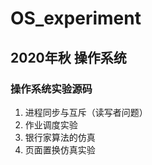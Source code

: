 # OS_experiment  
## 2020年秋 操作系统  
### 操作系统实验源码  
1. 进程同步与互斥（读写者问题）  
2. 作业调度实验  
3. 银行家算法的仿真  
4. 页面置换仿真实验
